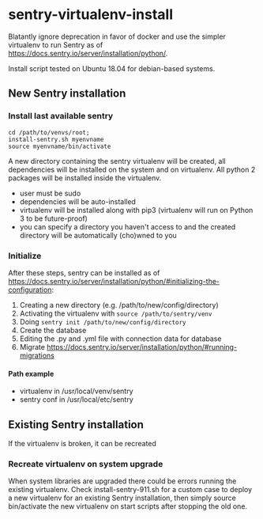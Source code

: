 # sentry-virtualenv-install
Blatantly ignore deprecation in favor of docker and use the simpler virtualenv to run Sentry as of https://docs.sentry.io/server/installation/python/.

Install script tested on Ubuntu 18.04 for debian-based systems.

## New Sentry installation
### Install last available sentry
~~~
cd /path/to/venvs/root;
install-sentry.sh myenvname
source myenvname/bin/activate
~~~

A new directory containing the sentry virtualenv will be created, all dependencies will be installed on the system and on virtualenv. All python 2 packages will be installed inside the virtualenv.

- user must be sudo
- dependencies will be auto-installed
- virtualenv will be installed along with pip3 (virtualenv will run on Python 3 to be future-proof)
- you can specify a directory you haven't access to and the created directory will be automatically (cho)wned to you


### Initialize

After these steps, sentry can be installed as of https://docs.sentry.io/server/installation/python/#initializing-the-configuration:

1. Creating a new directory (e.g. /path/to/new/config/directory)
2. Activating the virtualenv with `source /path/to/sentry/venv`
3. Doing `sentry init /path/to/new/config/directory`
4. Create the database
5. Editing the .py and .yml file with connection data for database
6. Migrate https://docs.sentry.io/server/installation/python/#running-migrations


#### Path example
- virtualenv in /usr/local/venv/sentry
- sentry conf in /usr/local/etc/sentry

## Existing Sentry installation

If the virtualenv is broken, it can be recreated

### Recreate virtualenv on system upgrade

When system libraries are upgraded there could be errors running the existing virtualenv. Check install-sentry-911.sh for a custom case to deploy a new virtualenv for an existing Sentry installation, then simply source bin/activate the new virtualenv on start scripts after stopping the old one.
